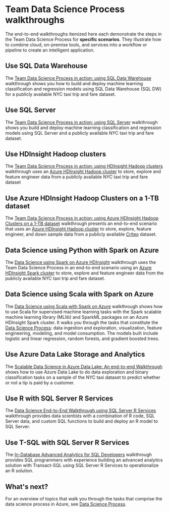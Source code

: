 <properties 
    pageTitle="Team Data Science Process walkthroughs  | Microsoft Azure" 
    description="Walkthoughs show how to combine cloud and on-premise tools and services into a workflow or pipeline to create an intelligent application." 
    services="machine-learning" 
    documentationCenter="" 
    authors="bradsev"
    manager="jhubbard" 
    editor="cgronlun" />

<tags 
    ms.service="machine-learning" 
    ms.workload="data-services" 
    ms.tgt_pltfrm="na" 
    ms.devlang="na" 
    ms.topic="article" 
    ms.date="10/07/2016" 
    ms.author="bradsev" /> 


# <a name="team-data-science-process-walkthroughs"></a>Team Data Science Process walkthroughs

The end-to-end walkthroughs itemized here each demonstrate the steps in the Team Data Science Process for **specific scenarios**. They illustrate how to combine cloud, on-premise tools, and services into a workflow or pipeline to create an intelligent application.

## <a name="use-sql-data-warehouse"></a>Use SQL Data Warehouse
The [Team Data Science Process in action: using SQL Data Warehouse](machine-learning-data-science-process-sqldw-walkthrough.md) walkthrough shows you how to build and deploy machine learning classification and regression models using SQL Data Warehouse (SQL DW) for a publicly available NYC taxi trip and fare dataset.

## <a name="use-sql-server"></a>Use SQL Server
The [Team Data Science Process in action: using SQL Server](machine-learning-data-science-process-sql-walkthrough.md) walkthrough shows you build and deploy machine learning classification and regression models using SQL Server and a publicly available NYC taxi trip and fare dataset.


## <a name="use-hdinsight-hadoop-clusters"></a>Use HDInsight Hadoop clusters
The [Team Data Science Process in action: using HDInsight Hadoop clusters](machine-learning-data-science-process-hive-walkthrough.md) walkthrough uses an [Azure HDInsight Hadoop cluster](https://azure.microsoft.com/services/hdinsight/) to store, explore and feature engineer data from a publicly available NYC taxi trip and fare dataset


## <a name="use-azure-hdinsight-hadoop-clusters-on-a-1-tb-dataset"></a>Use Azure HDInsight Hadoop Clusters on a 1-TB dataset
The [Team Data Science Process in action: using Azure HDInsight Hadoop Clusters on a 1-TB dataset](machine-learning-data-science-process-hive-criteo-walkthrough.md) walkthrough presents an end-to-end scenario that uses an [Azure HDInsight Hadoop cluster](https://azure.microsoft.com/services/hdinsight/) to store, explore, feature engineer, and down sample data from a publicly available [Criteo](http://labs.criteo.com/downloads/download-terabyte-click-logs/) dataset.


## <a name="data-science-using-python-with-spark-on-azure"></a>Data Science using Python with Spark on Azure
The [Data Science using Spark on Azure HDInsight](machine-learning-data-science-spark-overview.md) walkthrough uses the Team Data Science Process in an end-to-end scenario using an [Azure HDInsight Spark cluster](https://azure.microsoft.com/services/hdinsight/) to store, explore and feature engineer data from the publicly available NYC taxi trip and fare dataset. 

## <a name="data-science-using-scala-with-spark-on-azure"></a>Data Science using Scala with Spark on Azure
The [Data Science using Scala with Spark on Azure](machine-learning-data-science-process-scala-walkthrough.md) walkthrough shows how to use Scala for supervised machine learning tasks with the Spark scalable machine learning library (MLlib) and SparkML packages on an Azure HDInsight Spark cluster. It walks you through the tasks that constitute the [Data Science Process](http://aka.ms/datascienceprocess): data ingestion and exploration, visualization, feature engineering, modeling, and model consumption. The models built include logistic and linear regression, random forests, and gradient boosted trees.


## <a name="use-azure-data-lake-storage-and-analytics"></a>Use Azure Data Lake Storage and Analytics
The [Scalable Data Science in Azure Data Lake: An end-to-end Walkthrough](machine-learning-data-science-process-data-lake-walkthrough.md) shows how to use Azure Data Lake to do data exploration and binary classification tasks on a sample of the NYC taxi dataset to predict whether or not a tip is paid by a customer. 

## <a name="use-r-with-sql-server-r-services"></a>Use R with SQL Server R Services
The [Data Science End-to-End Walkthrough using SQL Server R Services](https://msdn.microsoft.com/library/mt612857.aspx) walkthrough provides data scientists with a combination of R code, SQL Server data, and custom SQL functions to build and deploy an R model to SQL Server.

## <a name="use-t-sql-with-sql-server-r-services"></a>Use T-SQL with SQL Server R Services
The [In-Database Advanced Analytics for SQL Developers](https://msdn.microsoft.com/library/mt683480.aspx) walkthrough provides SQL programmers with experience building an advanced analytics solution with Transact-SQL using SQL Server R Services to operationalize an R solution.

## <a name="whats-next"></a>What's next?

For an overview of topics that walk you through the tasks that comprise the data science process in Azure, see [Data Science Process](http://aka.ms/datascienceprocess). 
